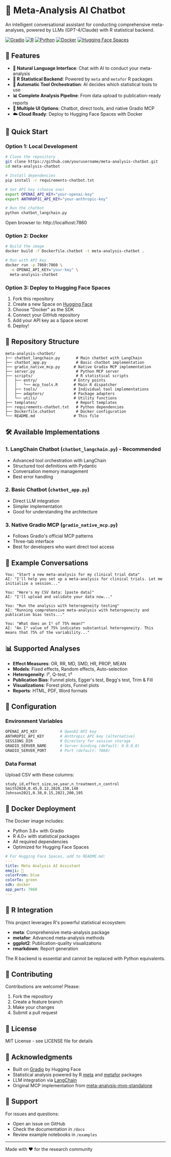 # 🧬 Meta-Analysis AI Chatbot

An intelligent conversational assistant for conducting comprehensive meta-analyses, powered by LLMs (GPT-4/Claude) with R statistical backend.

[![Gradio](https://img.shields.io/badge/Gradio-5.11.0+-orange)](https://gradio.app)
[![R](https://img.shields.io/badge/R-4.0+-blue)](https://www.r-project.org/)
[![Python](https://img.shields.io/badge/Python-3.8+-green)](https://www.python.org/)
[![Docker](https://img.shields.io/badge/Docker-Ready-blue)](https://www.docker.com/)
[![Hugging Face Spaces](https://img.shields.io/badge/🤗%20Hugging%20Face-Spaces-yellow)](https://huggingface.co/spaces)

## 🌟 Features

- **🤖 Natural Language Interface**: Chat with AI to conduct your meta-analysis
- **🔬 R Statistical Backend**: Powered by `meta` and `metafor` R packages
- **🎯 Automatic Tool Orchestration**: AI decides which statistical tools to use
- **📊 Complete Analysis Pipeline**: From data upload to publication-ready reports
- **🎨 Multiple UI Options**: Chatbot, direct tools, and native Gradio MCP
- **☁️ Cloud Ready**: Deploy to Hugging Face Spaces with Docker

## 🚀 Quick Start

### Option 1: Local Development

```bash
# Clone the repository
git clone https://github.com/yourusername/meta-analysis-chatbot.git
cd meta-analysis-chatbot

# Install dependencies
pip install -r requirements-chatbot.txt

# Set API key (choose one)
export OPENAI_API_KEY="your-openai-key"
export ANTHROPIC_API_KEY="your-anthropic-key"

# Run the chatbot
python chatbot_langchain.py
```

Open browser to: http://localhost:7860

### Option 2: Docker

```bash
# Build the image
docker build -f Dockerfile.chatbot -t meta-analysis-chatbot .

# Run with API key
docker run -p 7860:7860 \
  -e OPENAI_API_KEY="your-key" \
  meta-analysis-chatbot
```

### Option 3: Deploy to Hugging Face Spaces

1. Fork this repository
2. Create a new Space on [Hugging Face](https://huggingface.co/spaces)
3. Choose "Docker" as the SDK
4. Connect your GitHub repository
5. Add your API key as a Space secret
6. Deploy!

## 📁 Repository Structure

```
meta-analysis-chatbot/
├── chatbot_langchain.py       # Main chatbot with LangChain
├── chatbot_app.py             # Basic chatbot implementation
├── gradio_native_mcp.py      # Native Gradio MCP implementation
├── server.py                  # Python MCP server
├── scripts/                   # R statistical scripts
│   ├── entry/                # Entry points
│   │   └── mcp_tools.R       # Main R dispatcher
│   ├── tools/                # Individual tool implementations
│   ├── adapters/             # Package adapters
│   └── utils/                # Utility functions
├── templates/                 # Report templates
├── requirements-chatbot.txt   # Python dependencies
├── Dockerfile.chatbot         # Docker configuration
└── README.md                 # This file
```

## 🛠️ Available Implementations

### 1. **LangChain Chatbot** (`chatbot_langchain.py`) - Recommended
- Advanced tool orchestration with LangChain
- Structured tool definitions with Pydantic
- Conversation memory management
- Best error handling

### 2. **Basic Chatbot** (`chatbot_app.py`)
- Direct LLM integration
- Simpler implementation
- Good for understanding the architecture

### 3. **Native Gradio MCP** (`gradio_native_mcp.py`)
- Follows Gradio's official MCP patterns
- Three-tab interface
- Best for developers who want direct tool access

## 💬 Example Conversations

```
You: "Start a new meta-analysis for my clinical trial data"
AI: "I'll help you set up a meta-analysis for clinical trials. Let me initialize a session..."

You: "Here's my CSV data: [paste data]"
AI: "I'll upload and validate your data now..."

You: "Run the analysis with heterogeneity testing"
AI: "Running comprehensive meta-analysis with heterogeneity and publication bias tests..."

You: "What does an I² of 75% mean?"
AI: "An I² value of 75% indicates substantial heterogeneity. This means that 75% of the variability..."
```

## 📊 Supported Analyses

- **Effect Measures**: OR, RR, MD, SMD, HR, PROP, MEAN
- **Models**: Fixed effects, Random effects, Auto-selection
- **Heterogeneity**: I², Q-test, τ²
- **Publication Bias**: Funnel plots, Egger's test, Begg's test, Trim & Fill
- **Visualizations**: Forest plots, Funnel plots
- **Reports**: HTML, PDF, Word formats

## 🔧 Configuration

### Environment Variables

```bash
OPENAI_API_KEY          # OpenAI API key
ANTHROPIC_API_KEY       # Anthropic API key (alternative)
SESSIONS_DIR            # Directory for session storage
GRADIO_SERVER_NAME      # Server binding (default: 0.0.0.0)
GRADIO_SERVER_PORT      # Port (default: 7860)
```

### Data Format

Upload CSV with these columns:
```csv
study_id,effect_size,se,year,n_treatment,n_control
Smith2020,0.45,0.12,2020,150,148
Johnson2021,0.38,0.15,2021,200,195
```

## 🐳 Docker Deployment

The Docker image includes:
- Python 3.8+ with Gradio
- R 4.0+ with statistical packages
- All required dependencies
- Optimized for Hugging Face Spaces

```yaml
# For Hugging Face Spaces, add to README.md:
---
title: Meta Analysis AI Assistant
emoji: 🧬
colorFrom: blue
colorTo: green
sdk: docker
app_port: 7860
---
```

## 🔬 R Integration

This project leverages R's powerful statistical ecosystem:
- **meta**: Comprehensive meta-analysis package
- **metafor**: Advanced meta-analysis methods
- **ggplot2**: Publication-quality visualizations
- **rmarkdown**: Report generation

The R backend is essential and cannot be replaced with Python equivalents.

## 🤝 Contributing

Contributions are welcome! Please:
1. Fork the repository
2. Create a feature branch
3. Make your changes
4. Submit a pull request

## 📄 License

MIT License - see LICENSE file for details

## 🙏 Acknowledgments

- Built on [Gradio](https://gradio.app) by Hugging Face
- Statistical analysis powered by R [meta](https://cran.r-project.org/package=meta) and [metafor](https://cran.r-project.org/package=metafor) packages
- LLM integration via [LangChain](https://langchain.com)
- Original MCP implementation from [meta-analysis-mvp-standalone](https://github.com/matheus-rech/meta-analysis-mvp-standalone)

## 📧 Support

For issues and questions:
- Open an issue on GitHub
- Check the documentation in `/docs`
- Review example notebooks in `/examples`

---

Made with ❤️ for the research community